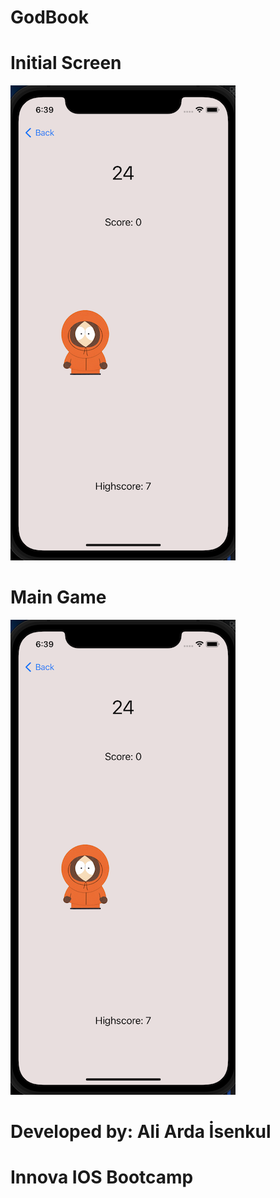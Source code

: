 # GodBook

# Initial Screen

![alt text](https://github.com/aardaisenkul/CatchKennySwift/blob/main/game.png?raw=true)

# Main Game


![alt text](https://github.com/aardaisenkul/CatchKennySwift/blob/main/game.png?raw=true)

# Developed by: Ali Arda İsenkul
# Innova IOS Bootcamp
